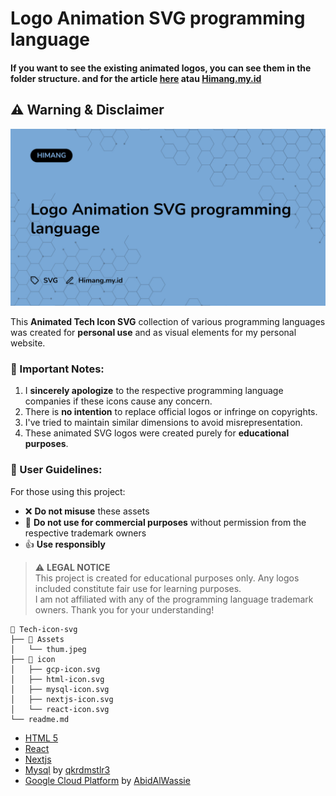 # Logo Animation SVG programming language

#### If you want to see the existing animated logos, you can see them in the folder structure. and for the article [here](https://s.id/iconsvg) atau [Himang.my.id](https://www.himang.my.id/)

## ⚠️ Warning & Disclaimer

[![Tech-icon-svg](/Assets/thum.jpeg)](https://www.himang.my.id/2025/04/logo-animation-svg-programming-language.html)


This **Animated Tech Icon SVG** collection of various programming languages was created for **personal use** and as visual elements for my personal website.

### 📌 Important Notes:
1. I **sincerely apologize** to the respective programming language companies if these icons cause any concern.
2. There is **no intention** to replace official logos or infringe on copyrights.
3. I've tried to maintain similar dimensions to avoid misrepresentation.
4. These animated SVG logos were created purely for **educational purposes**.

### 🙏 User Guidelines:
For those using this project:
- ❌ **Do not misuse** these assets
- 📛 **Do not use for commercial purposes** without permission from the respective trademark owners
- 👍 **Use responsibly**

> ⚠️ **LEGAL NOTICE**  
> This project is created for educational purposes only. Any logos included constitute fair use for learning purposes.  
> I am not affiliated with any of the programming language trademark owners.
Thank you for your understanding!
```
📁 Tech-icon-svg
├── 📁 Assets
│   └── thum.jpeg
├── 📁 icon
│   ├── gcp-icon.svg
│   ├── html-icon.svg
│   ├── mysql-icon.svg
│   ├── nextjs-icon.svg
│   └── react-icon.svg
└── readme.md
```
- [HTML 5](/icon/html-icon.svg)
- [React](/icon/react-icon.svg)
- [Nextjs](/icon/nextjs-icon.svg)
- [Mysql](/icon/mysql-icon.svg) by [qkrdmstlr3](https://github.com/qkrdmstlr3)
- [Google Cloud Platform](/icon/gcp-icon.svg) by [AbidAlWassie](https://github.com/AbidAlWassie)
